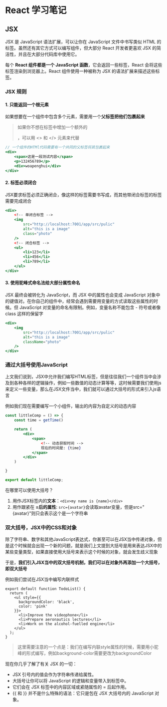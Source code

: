# React 学习笔记
## JSX
JSX 是 JavaScript 语法扩展，可以让你在 JavaScript 文件中书写类似 HTML 的标签。虽然还有其它方式可以编写组件，但大部分 React 开发者更喜欢 JSX 的简洁性，并且在大部分代码库中使用它。

每个 **React 组件都是一个 JavaScript 函数**，它会返回一些标签，React 会将这些标签渲染到浏览器上。React 组件使用一种被称为 JSX 的语法扩展来描述这些标签。
### JSX 规则
#### 1. 只能返回一个根元素
如果想要在一个组件中包含多个元素，需要用一个**父标签把他们包裹起来**

> 如果你不想在标签中增加一个额外的 <div>，可以用 <> 和 </> 元素来代替

```jsx
// 一个组件的HTMl代码需要有一个共同的父标签将其包裹起来
<div>
    <span>这是一段测试内容</span>
    <p>132456789</p>
    <div>woapenghui</div>
</div>
```
#### 2. 标签必须闭合
JSX要求标签必须正确闭合，像<img>这样的标签需要书写成<img />，而其他带闭合标签的标签需要完成闭合
```jsx
<div>
    <!-- 单闭合标签 -->
    <img
        src="http://localhost:7001/app/src/pulic"
        alt="this is a image"
        class="photo"
    />
    <!-- 闭合标签 -->
    <ul>
        <li>123</li>
        <li>456</li>
        <li>789</li>
    </ul>
</div>
```

#### 3. 使用驼峰式命名法给大部分属性命名
JSX 最终会被转化为 JavaScript，而 JSX 中的属性也会变成 JavaScript 对象中的键值对。在你自己的组件中，经常会遇到需要用变量的方式读取这些属性的时候。但 JavaScript 对变量的命名有限制。例如，变量名称不能包含 - 符号或者像 class 这样的保留字

```jsx
<div>
    <img
        src="http://localhost:7001/app/src/pulic"
        alt="this is a image"
        className="photo"
    />
</div>
```

### 通过大括号使用JavaScript
上文我们说到，JSX中允许我们编写HTML标签，但是往往我们一个组件当中会涉及到各种各样的逻辑操作，例如一些数值的动态计算等等，这时候需要我们使用js来定义一些变量，那么在JSX文件当中，我们就可以通过大括号的形式来引入js语言

例如我们现在需要编写一个小组件，输出的内容为自定义的动态内容

```jsx
const littleComp = () => {
    const time = getTime()

    return (
        <div>
            <span>
                <!-- 动态获取时间 -->
                现在的时间是: {time}
            </span>
        </div>
    )

}

export default littleComp;
```
在哪里可以使用大括号？

1. 用作JSX标签内的**文本**：`<div>my name is {name}</div>`
2. 用作跟紧在 **=**后的**属性**: `src={avatar}`会读取avatar变量，但是src="{avatar}"则只会表示这个是一个字符串

### 双大括号，JSX中的CSS和对象
除了字符串、数字和其他JavaScript表达式，你甚至可以在JSX当中传递对象，但是这个时候就会出现一个新的问题，就是我们上文提到大括号是用来表达JSX中的某些变量类型，如果直接使用大括号来表示这个时候的对象，就会发生歧义现象

于是，**我们引入JSX当中的双大括号机制，我们可以在对象外再添加一个大括号，即双大括号**

例如我们尝试在JSX当中编写内联样式
```JSX
export default function TodoList() {
  return (
    <ul style={{
      backgroundColor: 'black',
      color: 'pink'
    }}>
      <li>Improve the videophone</li>
      <li>Prepare aeronautics lectures</li>
      <li>Work on the alcohol-fuelled engine</li>
    </ul>
  );
}
```
> 这里需要注意的一个点是：我们在编写内联style属性的时候，需要用小驼峰的形式编写，例如background-color需要更改为backgroundColor

现在你几乎了解了有关 JSX 的一切：

+ JSX 引号内的值会作为字符串传递给属性。
+ 大括号让你可以将 JavaScript 的逻辑和变量带入到标签中。
+ 它们会在 JSX 标签中的内容区域或紧随属性的 = 后起作用。
+ {{ 和 }} 并不是什么特殊的语法：它只是包在 JSX 大括号内的 JavaScript 对象。
